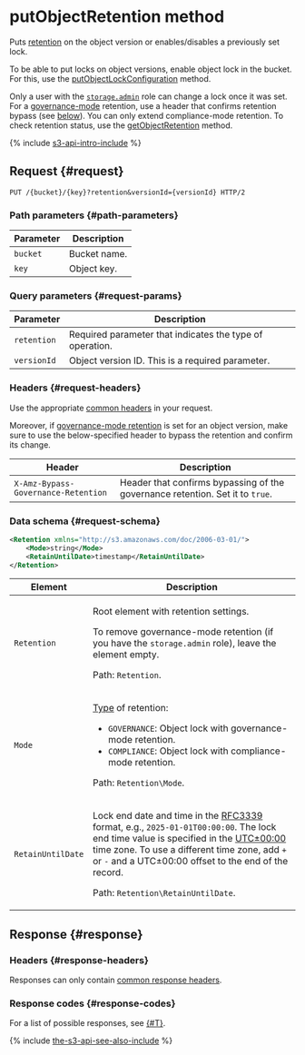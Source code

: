 # putObjectRetention method

Puts [retention](../../../concepts/object-lock.md) on the object version or enables/disables a previously set lock.

To be able to put locks on object versions, enable object lock in the bucket. For this, use the [putObjectLockConfiguration](../bucket/putobjectlockconfiguration.md) method.

Only a user with the [`storage.admin`](../../../security/index.md) role can change a lock once it was set. For a [governance-mode](../../../concepts/object-lock.md#types) retention, use a header that confirms retention bypass (see [below](#request-headers)). You can only extend compliance-mode retention. To check retention status, use the [getObjectRetention](getobjectretention.md) method.

{% include [s3-api-intro-include](../../../../_includes/storage/s3-api-intro-include.md) %}

## Request {#request}

```http
PUT /{bucket}/{key}?retention&versionId={versionId} HTTP/2
```

### Path parameters {#path-parameters}

Parameter | Description
----- | -----
`bucket` | Bucket name.
`key` | Object key.

### Query parameters {#request-params}

Parameter | Description
----- | -----
`retention` | Required parameter that indicates the type of operation.
`versionId` | Object version ID. This is a required parameter.

### Headers {#request-headers}

Use the appropriate [common headers](../common-request-headers.md) in your request.

Moreover, if [governance-mode retention](../../../concepts/object-lock.md#types) is set for an object version, make sure to use the below-specified header to bypass the retention and confirm its change.

Header | Description
--- | ---
`X-Amz-Bypass-Governance-Retention` | Header that confirms bypassing of the governance retention. Set it to `true`.

### Data schema {#request-schema}

```xml
<Retention xmlns="http://s3.amazonaws.com/doc/2006-03-01/">
    <Mode>string</Mode>
    <RetainUntilDate>timestamp</RetainUntilDate>
</Retention>
```

Element | Description
----- | -----
`Retention` | <p>Root element with retention settings.</p><p>To remove governance-mode retention (if you have the `storage.admin` role), leave the element empty.</p><p>Path: `Retention`.</p>
`Mode` | <p>[Type](../../../concepts/object-lock.md#types) of retention:</p><ul><li>`GOVERNANCE`: Object lock with governance-mode retention.</li><li>`COMPLIANCE`: Object lock with compliance-mode retention.</li></ul><p>Path: `Retention\Mode`.</p>
`RetainUntilDate` | <p>Lock end date and time in the [RFC3339](https://www.ietf.org/rfc/rfc3339.txt) format, e.g., `2025-01-01T00:00:00`. The lock end time value is specified in the [UTC±00:00](https://en.wikipedia.org/wiki/UTC%2B00:00) time zone. To use a different time zone, add `+` or `-` and a UTC±00:00 offset to the end of the record.</p><p>Path: `Retention\RetainUntilDate`.</p>

## Response {#response}

### Headers {#response-headers}

Responses can only contain [common response headers](../common-response-headers.md).

### Response codes {#response-codes}

For a list of possible responses, see [{#T}](../response-codes.md).

{% include [the-s3-api-see-also-include](../../../../_includes/storage/the-s3-api-see-also-include.md) %}